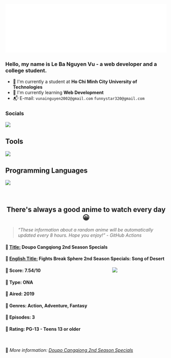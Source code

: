 
<img src="svg/nai.svg" />

<br />

<h3>Hello, my name is <strong>Le Ba Nguyen Vu</strong> - a web developer and a college student.</h3>

- 🏫 I'm currently a student at **Ho Chi Minh City University of Technologies**
- 👀 I'm currently learning **Web Development**
- 📬 E-mail: `vunainguyen2002@gmail.com` `funnystar320@gmail.com`


<h3>Socials</h3>
<a target="_blank" href="https://instagram.com/vu.le1352"><img src="https://skillicons.dev/icons?i=instagram" /></a>

<p>
  <h2>Tools</h2>
  <a href="https://skillicons.dev">
    <img src="https://skillicons.dev/icons?i=git,dotnet,mongodb,express,react,nodejs,bootstrap,tailwind,laravel&theme=dark&perline=3" />
  </a>

  <br />

  <h2>Programming Languages</h2>

  <a href="https://skillicons.dev">
    <img src="https://skillicons.dev/icons?i=javascript,typescript,html,css,cs,php&theme=dark&perline=3" />
  </a>
</p>

<br />

<h2 align="center">There's always a good anime to watch every day 😀</h2>

<blockquote>
<i>
<q>These information about a random anime will be automatically updated every 8 hours. Hope you enjoy!</q> - GitHub Actions
</i>
</blockquote>

<h4>
  <strong>🥭 <u>Title:</u></strong> Doupo Cangqiong 2nd Season Specials
</h4>

<h4>🌿 <u>English Title:</u> Fights Break Sphere 2nd Season Specials: Song of Desert</h4>

<img align="right" width="170" src=https://cdn.myanimelist.net/images/anime/1504/99979.jpg />

<h4>🌱 Score: 7.54/10</h4>

<h4>🌲 Type: ONA</h4>

<h4>🌴 Aired: 2019</h4>

<h4>🌵 Genres: Action, Adventure, Fantasy</h4>

<h4>🥑 Episodes: 3</h4>

<h4>🍏 Rating: PG-13 - Teens 13 or older</h4>

<br />

🍂 *More information: [Doupo Cangqiong 2nd Season Specials](https://myanimelist.net/anime/39178/Doupo_Cangqiong_2nd_Season_Specials)*
    